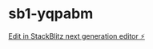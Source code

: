 # sb1-yqpabm

[Edit in StackBlitz next generation editor ⚡️](https://stackblitz.com/~/github.com/batster4/sb1-yqpabm)